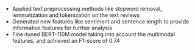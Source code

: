 - Applied text preprocessing methods like stopword removal, lemmatization and tokenization on the text reviews
- Generated new features like sentiment and sentence length to provide informative features for further analysis
- Fine-tuned BERT-110M model taking into account the multimodal features, and achieved an F1-score of 0.74

